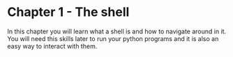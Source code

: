 # Chapter 1 - The shell

In this chapter you will learn what a shell is and how to navigate around in it. You will need this skills later to run your python programs and it is also an easy way to interact with them.
